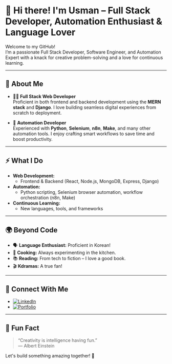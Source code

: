 # 👋 Hi there! I'm Usman – Full Stack Developer, Automation Enthusiast & Language Lover

Welcome to my GitHub!  
I’m a passionate Full Stack Developer, Software Engineer, and Automation Expert with a knack for creative problem-solving and a love for continuous learning.

---

## 🚀 About Me

- 🧑‍💻 **Full Stack Web Developer**  
  Proficient in both frontend and backend development using the **MERN stack** and **Django**. I love building seamless digital experiences from scratch to deployment.

- 🤖 **Automation Developer**  
  Experienced with **Python**, **Selenium**, **n8n**, **Make**, and many other automation tools. I enjoy crafting smart workflows to save time and boost productivity.

---

## ⚡ What I Do

- **Web Development:**  
  - Frontend & Backend (React, Node.js, MongoDB, Express, Django)
- **Automation:**  
  - Python scripting, Selenium browser automation, workflow orchestration (n8n, Make)
- **Continuous Learning:**  
  - New languages, tools, and frameworks

---

## 🌍 Beyond Code

- 🗣️ **Language Enthusiast:** Proficient in Korean!
- 🍳 **Cooking:** Always experimenting in the kitchen.
- 📚 **Reading:** From tech to fiction – I love a good book.
- 🎬 **Kdramas:** A true fan!

---

## 🔗 Connect With Me

- [![LinkedIn](https://img.shields.io/badge/LinkedIn-blue?logo=linkedin&style=flat-square)](linkedin.com/in/muhammad-usman-subhani)
- [![Portfolio](https://img.shields.io/badge/Portfolio-Visit-9cf?style=flat-square)](muhammad-usman-ashy.vercel.app)

---

## 🎨 Fun Fact

> “Creativity is intelligence having fun.”  
> — Albert Einstein

Let's build something amazing together! 🚀

```
